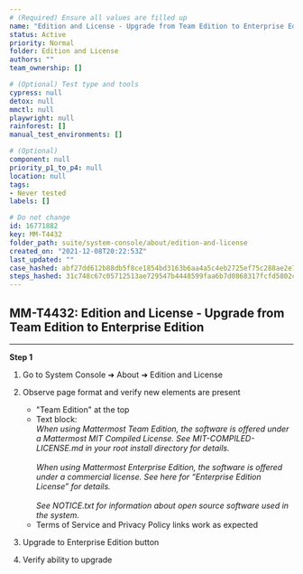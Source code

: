 ```yaml
---
# (Required) Ensure all values are filled up
name: "Edition and License - Upgrade from Team Edition to Enterprise Edition"
status: Active
priority: Normal
folder: Edition and License
authors: ""
team_ownership: []

# (Optional) Test type and tools
cypress: null
detox: null
mmctl: null
playwright: null
rainforest: []
manual_test_environments: []

# (Optional)
component: null
priority_p1_to_p4: null
location: null
tags: 
- Never tested
labels: []

# Do not change
id: 16771882
key: MM-T4432
folder_path: suite/system-console/about/edition-and-license
created_on: "2021-12-08T20:22:53Z"
last_updated: ""
case_hashed: abf27dd612b88db5f8ce1854bd3163b6aa4a5c4eb2725ef75c288ae2e76eecb3a47e468da8b07a6f577cd045ee970d9e
steps_hashed: 31c748c67c05712513ae729547b4448599faa6b7d0868317fcfd5802cfea436421c4506332aafa77e1da9661ff7af0ed
---
```


## MM-T4432: Edition and License - Upgrade from Team Edition to Enterprise Edition

---

**Step 1**

1. Go to System Console ➜ About ➜ Edition and License

2. Observe page format and verify new elements are present

   - "Team Edition" at the top
   - Text block:
     \
     _When using Mattermost Team Edition, the software is offered under a Mattermost MIT Compiled License. See MIT-COMPILED-LICENSE.md in your root install directory for details.\
     \
     When using Mattermost Enterprise Edition, the software is offered under a commercial license. See here for “Enterprise Edition License” for details.\
     \
     See NOTICE.txt for information about open source software used in the system._
   - Terms of Service and Privacy Policy links work as expected

3. Upgrade to Enterprise Edition button

4. Verify ability to upgrade
